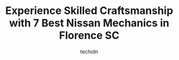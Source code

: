 ---
layout: ampstory
image: https://images.unsplash.com/photo-1618157176697-1bdb104f2896?ixlib=rb-4.0.3&ixid=MnwxMjA3fDB8MHxwaG90by1wYWdlfHx8fGVufDB8fHx8&auto=format&fit=crop&w=640&h=853&q=80
author: techidn
featured: false
description: Experience the excellence of automotive service by visiting the 7 best Nissan Mechanic in Florence SC, USA. With their expertise, attention to detail, and commitment to customer satisfaction
title: Experience Skilled Craftsmanship with 7 Best Nissan Mechanics in Florence SC
cover:
   title: Experience Skilled Craftsmanship with 7 Best Nissan Mechanics in Florence SC
   subtitle: Rickpate
   background: https://images.unsplash.com/photo-1618157176697-1bdb104f2896?ixlib=rb-4.0.3&ixid=MnwxMjA3fDB8MHxwaG90by1wYWdlfHx8fGVufDB8fHx8&auto=format&fit=crop&w=640&h=853&q=80

pages: 
 - layout: thirds
   top: <h1>#1 Woodards Automotive Maintenance & Repair Center</h1>
   bottom: "<p>I take all my cars to Woodards. They are very thorough and have excellent customer service by communicating and educating on the details and costs of the repairs. I woul</p>"
   background: https://www.knot35.com/toplist/wp-content/uploads/2023/06/best-nissan-mechanic-1-in-florence-sc-1685836255.jpeg
   backgroundblur: true
 - layout: thirds
   top: <h1>#2 Dun-Rite Automotive & Transmissions</h1>
   bottom: "<p>174 S Cashua Dr, Florence, SC 29501, United States</p>"
   background: https://www.knot35.com/toplist/wp-content/uploads/2023/06/best-nissan-mechanic-2-in-florence-sc-1685836255.jpeg
   cta:
      link: https://www.knot35.com/toplist/experience-skilled-craftsmanship-with-7-best-nissan-mechanics-in-florence-sc/
      text: Experience Skilled Craftsmanship with 7 Best Nissan Mechanics in Florence SC
 - layout: thirds
   top: <h1>#3 Mercedes Benz of Florence Service Department</h1>
   bottom: "<p>2199 David H McLeod Blvd Suite C, Florence, SC 29501, United States</p>"
   background: https://www.knot35.com/toplist/wp-content/uploads/2023/06/best-nissan-mechanic-3-in-florence-sc-1685836256.jpeg
   cta:
      link: https://www.knot35.com/toplist/experience-skilled-craftsmanship-with-7-best-nissan-mechanics-in-florence-sc/
      text: Experience Skilled Craftsmanship with 7 Best Nissan Mechanics in Florence SC
 - layout: thirds
   top: <h1>#4 KEEPEM RUNNIN Mobile Automotive Repair</h1>
   bottom: "<p>Mobile auto repair, 1125 State Rd S-21-525, Florence, SC 29505, United States</p>"
   background: https://images.unsplash.com/photo-1515405295579-ba7b45403062?ixlib=rb-4.0.3&ixid=MnwxMjA3fDB8MHxwaG90by1wYWdlfHx8fGVufDB8fHx8&auto=format&fit=crop&w=640&h=853&q=80
   cta:
      link: https://www.knot35.com/toplist/experience-skilled-craftsmanship-with-7-best-nissan-mechanics-in-florence-sc/
      text: Experience Skilled Craftsmanship with 7 Best Nissan Mechanics in Florence SC
 - layout: thirds
   top: <h1>#5 Birds Automotive Repair Llc</h1>
   bottom: "<p>1431 S Church St, Florence, SC 29505, United States</p>"
   background: https://images.unsplash.com/photo-1604871000636-074fa5117945?ixlib=rb-4.0.3&ixid=MnwxMjA3fDB8MHxwaG90by1wYWdlfHx8fGVufDB8fHx8&auto=format&fit=crop&w=640&h=853&q=80
   cta:
      link: https://www.knot35.com/toplist/experience-skilled-craftsmanship-with-7-best-nissan-mechanics-in-florence-sc/
      text: Experience Skilled Craftsmanship with 7 Best Nissan Mechanics in Florence SC
 - layout: thirds
   top: <h1>#6 Bozie Lane Automotive, LLC</h1>
   bottom: "<p>2428 3rd Loop Rd, Florence, SC 29505, United States</p>"
   background: https://images.unsplash.com/photo-1632260260864-caf7fde5ec36?ixlib=rb-4.0.3&ixid=MnwxMjA3fDB8MHxwaG90by1wYWdlfHx8fGVufDB8fHx8&auto=format&fit=crop&w=640&h=853&q=80
   cta:
      link: https://www.knot35.com/toplist/experience-skilled-craftsmanship-with-7-best-nissan-mechanics-in-florence-sc/
      text: Experience Skilled Craftsmanship with 7 Best Nissan Mechanics in Florence SC
 - layout: thirds
   top: <h1>#7 Matthews Auto Services</h1>
   bottom: "<p>2159 Hoffmeyer Rd, Florence, SC 29501, United States</p>"
   background: https://images.unsplash.com/photo-1574169208507-84376144848b?ixlib=rb-4.0.3&ixid=MnwxMjA3fDB8MHxwaG90by1wYWdlfHx8fGVufDB8fHx8&auto=format&fit=crop&w=640&h=853&q=80
   cta:
      link: https://www.knot35.com/toplist/experience-skilled-craftsmanship-with-7-best-nissan-mechanics-in-florence-sc/
      text: Experience Skilled Craftsmanship with 7 Best Nissan Mechanics in Florence SC
 - layout: thirds
   middle: Continue reading...
   background: https://images.unsplash.com/photo-1489648022186-8f49310909a0?ixlib=rb-4.0.3&ixid=MnwxMjA3fDB8MHxwaG90by1wYWdlfHx8fGVufDB8fHx8&auto=format&fit=crop&w=640&h=853&q=80
   cta:
      link: https://www.knot35.com/toplist/experience-skilled-craftsmanship-with-7-best-nissan-mechanics-in-florence-sc/
      text: Experience Skilled Craftsmanship with 7 Best Nissan Mechanics in Florence SC
      
---